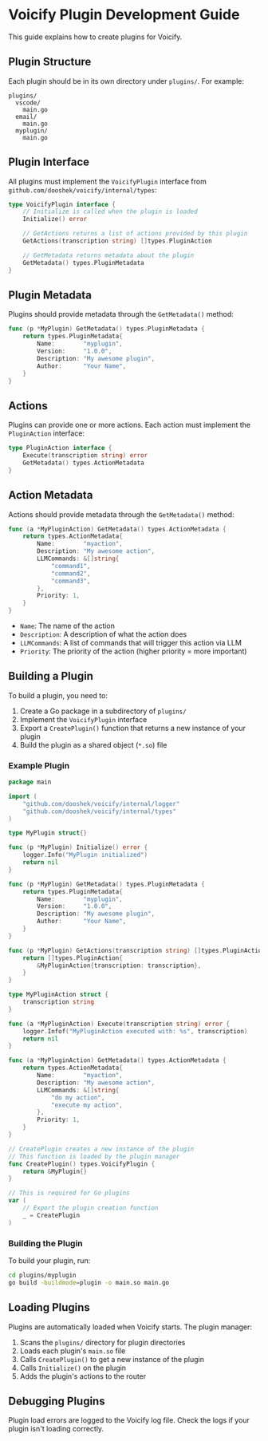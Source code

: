 # Voicify Plugin Development Guide

This guide explains how to create plugins for Voicify.

## Plugin Structure

Each plugin should be in its own directory under `plugins/`. For example:

```
plugins/
  vscode/
    main.go
  email/
    main.go
  myplugin/
    main.go
```

## Plugin Interface

All plugins must implement the `VoicifyPlugin` interface from `github.com/dooshek/voicify/internal/types`:

```go
type VoicifyPlugin interface {
	// Initialize is called when the plugin is loaded
	Initialize() error

	// GetActions returns a list of actions provided by this plugin
	GetActions(transcription string) []types.PluginAction

	// GetMetadata returns metadata about the plugin
	GetMetadata() types.PluginMetadata
}
```

## Plugin Metadata

Plugins should provide metadata through the `GetMetadata()` method:

```go
func (p *MyPlugin) GetMetadata() types.PluginMetadata {
	return types.PluginMetadata{
		Name:        "myplugin",
		Version:     "1.0.0",
		Description: "My awesome plugin",
		Author:      "Your Name",
	}
}
```

## Actions

Plugins can provide one or more actions. Each action must implement the `PluginAction` interface:

```go
type PluginAction interface {
	Execute(transcription string) error
	GetMetadata() types.ActionMetadata
}
```

## Action Metadata

Actions should provide metadata through the `GetMetadata()` method:

```go
func (a *MyPluginAction) GetMetadata() types.ActionMetadata {
	return types.ActionMetadata{
		Name:        "myaction",
		Description: "My awesome action",
		LLMCommands: &[]string{
			"command1",
			"command2",
			"command3",
		},
		Priority: 1,
	}
}
```

- `Name`: The name of the action
- `Description`: A description of what the action does
- `LLMCommands`: A list of commands that will trigger this action via LLM
- `Priority`: The priority of the action (higher priority = more important)

## Building a Plugin

To build a plugin, you need to:

1. Create a Go package in a subdirectory of `plugins/`
2. Implement the `VoicifyPlugin` interface
3. Export a `CreatePlugin()` function that returns a new instance of your plugin
4. Build the plugin as a shared object (`*.so`) file

### Example Plugin

```go
package main

import (
	"github.com/dooshek/voicify/internal/logger"
	"github.com/dooshek/voicify/internal/types"
)

type MyPlugin struct{}

func (p *MyPlugin) Initialize() error {
	logger.Info("MyPlugin initialized")
	return nil
}

func (p *MyPlugin) GetMetadata() types.PluginMetadata {
	return types.PluginMetadata{
		Name:        "myplugin",
		Version:     "1.0.0",
		Description: "My awesome plugin",
		Author:      "Your Name",
	}
}

func (p *MyPlugin) GetActions(transcription string) []types.PluginAction {
	return []types.PluginAction{
		&MyPluginAction{transcription: transcription},
	}
}

type MyPluginAction struct {
	transcription string
}

func (a *MyPluginAction) Execute(transcription string) error {
	logger.Infof("MyPluginAction executed with: %s", transcription)
	return nil
}

func (a *MyPluginAction) GetMetadata() types.ActionMetadata {
	return types.ActionMetadata{
		Name:        "myaction",
		Description: "My awesome action",
		LLMCommands: &[]string{
			"do my action",
			"execute my action",
		},
		Priority: 1,
	}
}

// CreatePlugin creates a new instance of the plugin
// This function is loaded by the plugin manager
func CreatePlugin() types.VoicifyPlugin {
	return &MyPlugin{}
}

// This is required for Go plugins
var (
	// Export the plugin creation function
	_ = CreatePlugin
)
```

### Building the Plugin

To build your plugin, run:

```bash
cd plugins/myplugin
go build -buildmode=plugin -o main.so main.go
```

## Loading Plugins

Plugins are automatically loaded when Voicify starts. The plugin manager:

1. Scans the `plugins/` directory for plugin directories
2. Loads each plugin's `main.so` file
3. Calls `CreatePlugin()` to get a new instance of the plugin
4. Calls `Initialize()` on the plugin
5. Adds the plugin's actions to the router

## Debugging Plugins

Plugin load errors are logged to the Voicify log file. Check the logs if your plugin isn't loading correctly.
